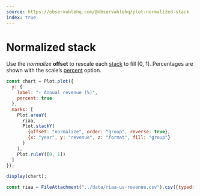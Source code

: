 ```yaml
---
source: https://observablehq.com/@observablehq/plot-normalized-stack
index: true
---
```


# Normalized stack

Use the _normalize_ **offset** to rescale each [stack](https://observablehq.com/plot/transforms/stack#stack-options) to fill [0, 1]. Percentages are shown with the scale’s [percent](https://observablehq.com/plot/features/scales#scale-transforms) option.

```js echo
const chart = Plot.plot({
  y: {
    label: "↑ Annual revenue (%)",
    percent: true
  },
  marks: [
    Plot.areaY(
      riaa,
      Plot.stackY(
        {offset: "normalize", order: "group", reverse: true},
        {x: "year", y: "revenue", z: "format", fill: "group"}
      )
    ),
    Plot.ruleY([0, 1])
  ]
});

display(chart);
```

```js echo
const riaa = FileAttachment("../data/riaa-us-revenue.csv").csv({typed: true});
```
